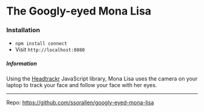 # The Googly-eyed Mona Lisa

### Installation

- `npm install connect`
- Visit `http://localhost:8080`

##### Information

Using the [Headtrackr](https://github.com/auduno/headtrackr/) JavaScript library, Mona Lisa uses
the camera on your laptop to track your face and follow your face with her eyes.

----

Repo: https://github.com/ssorallen/googly-eyed-mona-lisa
